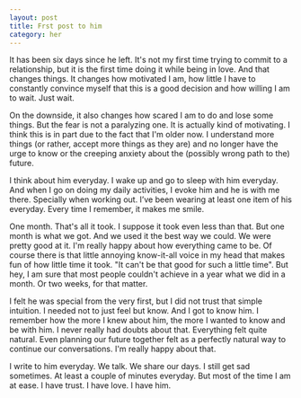 ```yaml
---
layout: post
title: Frst post to him
category: her
---
```


It has been six days since he left. It's not my first time trying to commit to a relationship, but it is the first time doing it while being in love. And that changes things. It changes how motivated I am, how little I have to constantly convince myself that this is a good decision and how willing I am to wait. Just wait.

On the downside, it also changes how scared I am to do and lose some things. But the fear is not a paralyzing one. It is actually kind of motivating. I think this is in part due to the fact that I'm older now. I understand more things (or rather, accept more things as they are) and no longer have the urge to know or the creeping anxiety about the (possibly wrong path to the) future.

I think about him everyday. I wake up and go to sleep with him everyday. And when I go on doing my daily activities, I evoke him and he is with me there. Specially when working out. I’ve been wearing at least one item of his everyday. Every time I remember, it makes me smile.

One month. That's all it took. I suppose it took even less than that. But one month is what we got. And we used it the best way we could. We were pretty good at it. I'm really happy about how everything came to be. Of course there is that little annoying know-it-all voice in my head that makes fun of how little time it took. "It can't be that good for such a little time". But hey, I am sure that most people couldn't achieve in a year what we did in a month. Or two weeks, for that matter. 

I felt he was special from the very first, but I did not trust that simple intuition. I needed not to just feel but know. And I got to know him. I remember how the more I knew about him, the more I wanted to know and be with him. I never really had doubts about that. Everything felt quite natural. Even planning our future together felt as a  perfectly natural way to continue our conversations. I'm really happy about that. 

I write to him everyday. We talk. We share our days. I still get sad sometimes. At least a couple of minutes everyday. But most of the time I am at ease. I have trust. I have love. I have him. 





